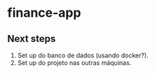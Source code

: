 # finance-app

## Next steps

1. Set up do banco de dados (usando docker?).
2. Set up do projeto nas outras máquinas.